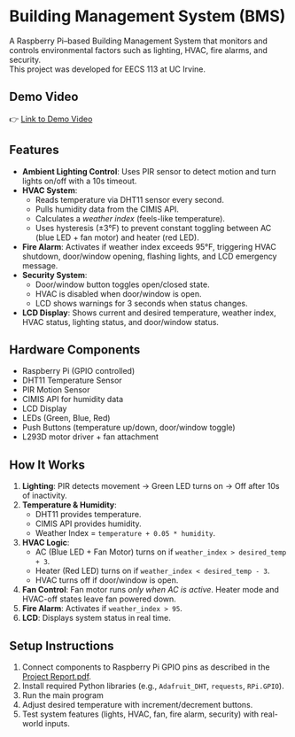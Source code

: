 # Building Management System (BMS)

A Raspberry Pi–based Building Management System that monitors and controls environmental factors such as lighting, HVAC, fire alarms, and security.  
This project was developed for EECS 113 at UC Irvine.

## Demo Video
👉 [Link to Demo Video](https://youtu.be/myGDymr_ii4)

## Features
- **Ambient Lighting Control**: Uses PIR sensor to detect motion and turn lights on/off with a 10s timeout.  
- **HVAC System**:  
  - Reads temperature via DHT11 sensor every second.  
  - Pulls humidity data from the CIMIS API.  
  - Calculates a *weather index* (feels-like temperature).  
  - Uses hysteresis (±3°F) to prevent constant toggling between AC (blue LED + fan motor) and heater (red LED).  
- **Fire Alarm**: Activates if weather index exceeds 95°F, triggering HVAC shutdown, door/window opening, flashing lights, and LCD emergency message.  
- **Security System**:  
  - Door/window button toggles open/closed state.  
  - HVAC is disabled when door/window is open.  
  - LCD shows warnings for 3 seconds when status changes.  
- **LCD Display**: Shows current and desired temperature, weather index, HVAC status, lighting status, and door/window status.  

## Hardware Components
- Raspberry Pi (GPIO controlled)  
- DHT11 Temperature Sensor  
- PIR Motion Sensor  
- CIMIS API for humidity data  
- LCD Display  
- LEDs (Green, Blue, Red)  
- Push Buttons (temperature up/down, door/window toggle)  
- L293D motor driver + fan attachment  

## How It Works
1. **Lighting**: PIR detects movement → Green LED turns on → Off after 10s of inactivity.  
2. **Temperature & Humidity**:  
   - DHT11 provides temperature.  
   - CIMIS API provides humidity.  
   - Weather Index = `temperature + 0.05 * humidity`.  
3. **HVAC Logic**:  
   - AC (Blue LED + Fan Motor) turns on if `weather_index > desired_temp + 3`.  
   - Heater (Red LED) turns on if `weather_index < desired_temp - 3`.  
   - HVAC turns off if door/window is open.  
4. **Fan Control**: Fan motor runs *only when AC is active*. Heater mode and HVAC-off states leave fan powered down.  
5. **Fire Alarm**: Activates if `weather_index > 95`.  
6. **LCD**: Displays system status in real time. 

## Setup Instructions
1. Connect components to Raspberry Pi GPIO pins as described in the [Project Report.pdf](https://github.com/user-attachments/files/22182988/Project.Report.pdf).  
2. Install required Python libraries (e.g., `Adafruit_DHT`, `requests`, `RPi.GPIO`).  
3. Run the main program
4. Adjust desired temperature with increment/decrement buttons.
5. Test system features (lights, HVAC, fan, fire alarm, security) with real-world inputs.
